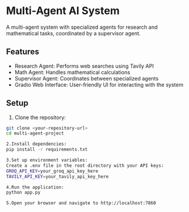 # Multi-Agent AI System

A multi-agent system with specialized agents for research and mathematical tasks, coordinated by a supervisor agent.

## Features

- Research Agent: Performs web searches using Tavily API
- Math Agent: Handles mathematical calculations
- Supervisor Agent: Coordinates between specialized agents
- Gradio Web Interface: User-friendly UI for interacting with the system

## Setup

1. Clone the repository:
```bash
git clone <your-repository-url>
cd multi-agent-project

2.Install dependencies:
pip install -r requirements.txt

3.Set up environment variables:
Create a .env file in the root directory with your API keys:
GROQ_API_KEY=your_groq_api_key_here
TAVILY_API_KEY=your_tavily_api_key_here

4.Run the application:
python app.py

5.Open your browser and navigate to http://localhost:7860
